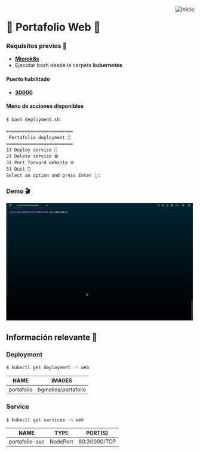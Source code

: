<a href="README.md">
  <img
    align="right"
    src="https://img.shields.io/badge/Inicio-161b22?style=for-the-badge&logoColor=white&logo=github"
    alt="Inicio"
  />
</a>

# 💼 Portafolio Web 📱

### Requisitos previos 📝
- [**Microk8s**](https://microk8s.io/docs/getting-started)
- Ejecutar bash desde la carpeta **kubernetes**

#### Puerto habilitado
- [**30000**](http://localhost:30000)


#### Menu de acciones disponibles
```bash
$ bash deployment.sh
```
```bash
=========================
 Portafolio deployment 💼
=========================
1) Deploy service 🚀
2) Delete service 🗑️
3) Port forward website 🌐
5) Quit 👋
Select an option and press Enter 👆: 
```

### Demo 🎬
<img width="500" src="./demo/kubernetes.gif"/>


## Información relevante 📑
### Deployment
```bash
$ kubectl get deployment -n web
```
| NAME       | IMAGES              |
| ---------- | ------------------- |
| portafolio | bgmolina/portafolio |


### Service
```bash
$ kubectl get services -n web
```
| NAME           | TYPE     | PORT(S)      |
| -------------- | -------- | ------------ |
| portafolio-svc | NodePort | 80:30000/TCP |
